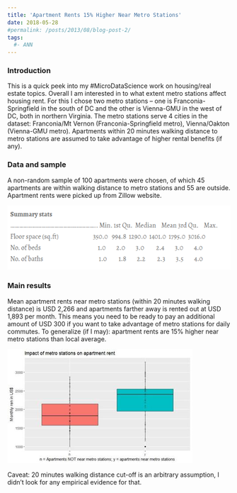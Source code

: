 ```yaml
---
title: 'Apartment Rents 15% Higher Near Metro Stations'
date: 2018-05-28
#permalink: /posts/2013/08/blog-post-2/
tags:
  #- ANN
---
```

### Introduction
This is a quick peek into my #MicroDataScience work on housing/real estate topics.  Overall I am interested in to what extent metro stations affect housing rent. For this I chose two metro stations – one is Franconia-Springfield in the south of DC and the other is Vienna-GMU in the west of DC, both in northern Virginia. The metro stations serve 4 cities in the dataset: Franconia/Mt Vernon (Franconia-Springfield metro), Vienna/Oakton (Vienna-GMU metro). Apartments within 20 minutes walking distance to metro stations are assumed to take advantage of higher rental benefits (if any).

### Data and sample 
A non-random sample of 100 apartments were chosen, of which 45 apartments are within walking distance to metro stations and 55 are outside. Apartment rents were picked up from Zillow website.

![](/images/misc/apartment-rent1.PNG)

### Main results
Mean apartment rents near metro stations (within 20 minutes walking distance) is USD 2,266 and apartments farther away is rented out at USD 1,893 per month. This means you need to be ready to pay an additional amount of USD 300 if you want to take advantage of metro stations for daily commutes. To generalize (if I may): apartment rents are 15% higher near metro stations than local average.

![](/images/misc/apartment-rent2.jpg)


Caveat: 20 minutes walking distance cut-off is an arbitrary assumption, I didn’t look for any empirical evidence for that.

